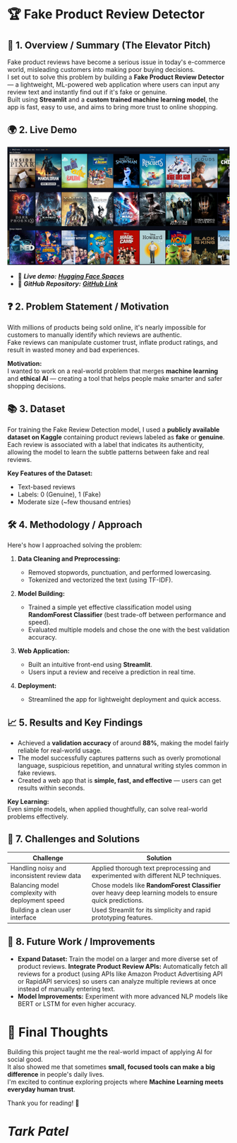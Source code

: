 # 🏆 Fake Product Review Detector


## 🚀 1. Overview / Summary (The Elevator Pitch)

Fake product reviews have become a serious issue in today's e-commerce world, misleading customers into making poor buying decisions.  
I set out to solve this problem by building a **Fake Product Review Detector** — a lightweight, ML-powered web application where users can input any review text and instantly find out if it's fake or genuine.  
Built using **Streamlit** and a **custom trained machine learning model**, the app is fast, easy to use, and aims to bring more trust to online shopping.

## 🌍  2. Live Demo
![Movie Recommendation System](/assets/images/mr2.png)

- 🔗 _**Live demo:** [**Hugging Face Spaces**](https://huggingface.co/spaces/tarkpatel/Fake_Review_Detector)_
- 🔗 _**GitHub Repository:** [**GitHub Link**](https://github.com/tarkptel/Fake_Review_Detector)_



## ❓ 2. Problem Statement / Motivation

With millions of products being sold online, it's nearly impossible for customers to manually identify which reviews are authentic.  
Fake reviews can manipulate customer trust, inflate product ratings, and result in wasted money and bad experiences.

**Motivation:**  
I wanted to work on a real-world problem that merges **machine learning** and **ethical AI** — creating a tool that helps people make smarter and safer shopping decisions.


## 📚 3. Dataset

For training the Fake Review Detection model, I used a **publicly available dataset on Kaggle** containing product reviews labeled as **fake** or **genuine**.  
Each review is associated with a label that indicates its authenticity, allowing the model to learn the subtle patterns between fake and real reviews.

**Key Features of the Dataset:**
- Text-based reviews
- Labels: 0 (Genuine), 1 (Fake)
- Moderate size (~few thousand entries)



## 🛠️ 4. Methodology / Approach

Here's how I approached solving the problem:

1. **Data Cleaning and Preprocessing:**  
   - Removed stopwords, punctuation, and performed lowercasing.
   - Tokenized and vectorized the text (using TF-IDF).

2. **Model Building:**  
   - Trained a simple yet effective classification model using **RandomForest Classifier** (best trade-off between performance and speed).
   - Evaluated multiple models and chose the one with the best validation accuracy.

3. **Web Application:**  
   - Built an intuitive front-end using **Streamlit**.
   - Users input a review and receive a prediction in real time.

4. **Deployment:**  
   - Streamlined the app for lightweight deployment and quick access.



## 📈 5. Results and Key Findings

- Achieved a **validation accuracy** of around **88%**, making the model fairly reliable for real-world usage.
- The model successfully captures patterns such as overly promotional language, suspicious repetition, and unnatural writing styles common in fake reviews.
- Created a web app that is **simple, fast, and effective** — users can get results within seconds.

**Key Learning:**  
Even simple models, when applied thoughtfully, can solve real-world problems effectively.



## 🧩 7. Challenges and Solutions

| Challenge | Solution |
|-----------|----------|
| Handling noisy and inconsistent review data | Applied thorough text preprocessing and experimented with different NLP techniques. |
| Balancing model complexity with deployment speed | Chose models like **RandomForest Classifier** over heavy deep learning models to ensure quick predictions. |
| Building a clean user interface | Used Streamlit for its simplicity and rapid prototyping features. |



## 🔮 8. Future Work / Improvements

- **Expand Dataset:** Train the model on a larger and more diverse set of product reviews.
 **Integrate Product Review APIs:** Automatically fetch all reviews for a product (using APIs like Amazon Product Advertising API or RapidAPI services) so users can analyze multiple reviews at once instead of manually entering text.
- **Model Improvements:** Experiment with more advanced NLP models like BERT or LSTM for even higher accuracy.


# 🌟 Final Thoughts

Building this project taught me the real-world impact of applying AI for social good.  
It also showed me that sometimes **small, focused tools can make a big difference** in people's daily lives.  
I'm excited to continue exploring projects where **Machine Learning meets everyday human trust**.

Thank you for reading! 🚀

# *Tark Patel*

